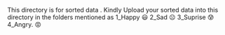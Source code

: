 This directory is for sorted data .
Kindly Upload your sorted data into this directory in the folders mentioned as
1_Happy    😃
2_Sad      ☹️
3_Suprise  😰
4_Angry.   😡
